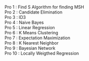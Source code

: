 Pro 1 : Find S Algorithm for finding MSH <br>
Pro 2 : Candidate Elimination <br>
Pro 3 : ID3 <br>
Pro 4 : Naive Bayes <br>
Pro 5 : Linear Regression <br>
Pro 6 : K Means Clustering <br>
Pro 7 : Expectation Maximization <br>
Pro 8 : K Nearest Neighbor  <br>
Pro 9 : Bayesian Network <br>
Pro 10 : Locally Weigthed Regression <br>
